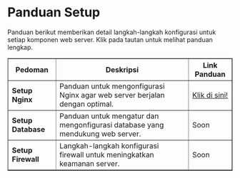 # Panduan Setup

Panduan berikut memberikan detail langkah-langkah konfigurasi untuk setiap komponen web server. Klik pada tautan untuk melihat panduan lengkap.

<table border="1">
    <tr>
        <th>Pedoman</th>
        <th>Deskripsi</th>
        <th>Link Panduan</th>
    </tr>
    <tr>
        <td><b>Setup Nginx</b></td>
        <td>Panduan untuk mengonfigurasi Nginx agar web server berjalan dengan optimal.</td>
        <td><a href="../nginx/id-setup.md">Klik di sini!</a></td>
    </tr>
    <tr>
        <td><b>Setup Database</b></td>
        <td>Panduan untuk mengatur dan mengonfigurasi database yang mendukung web server.</td>
        <td>Soon</td>
    </tr>
    <tr>
        <td><b>Setup Firewall</b></td>
        <td>Langkah-langkah konfigurasi firewall untuk meningkatkan keamanan server.</td>
        <td>Soon</td>
    </tr>
</table>
